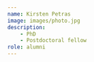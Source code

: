 ```yaml
---
name: Kirsten Petras
image: images/photo.jpg
description: 
	- PhD
	- Postdoctoral fellow
role: alumni
---
```

